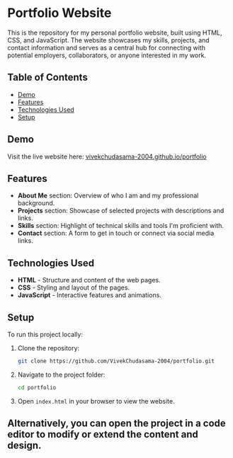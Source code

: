 # Portfolio Website

This is the repository for my personal portfolio website, built using HTML, CSS, and JavaScript. The website showcases my skills, projects, and contact information and serves as a central hub for connecting with potential employers, collaborators, or anyone interested in my work.

## Table of Contents

- [Demo](#demo)
- [Features](#features)
- [Technologies Used](#technologies-used)
- [Setup](#setup)
  
## Demo

Visit the live website here: [vivekchudasama-2004.github.io/portfolio](https://vivekchudasama-2004.github.io/portfolio/)

## Features

- **About Me** section: Overview of who I am and my professional background.
- **Projects** section: Showcase of selected projects with descriptions and links.
- **Skills** section: Highlight of technical skills and tools I'm proficient with.
- **Contact** section: A form to get in touch or connect via social media links.

## Technologies Used

- **HTML** - Structure and content of the web pages.
- **CSS** - Styling and layout of the pages.
- **JavaScript** - Interactive features and animations.

## Setup

To run this project locally:

1. Clone the repository:
    ```bash
    git clone https://github.com/VivekChudasama-2004/portfolio.git
    ```
2. Navigate to the project folder:
    ```bash
    cd portfolio
    ```
3. Open `index.html` in your browser to view the website.

Alternatively, you can open the project in a code editor to modify or extend the content and design.
---
